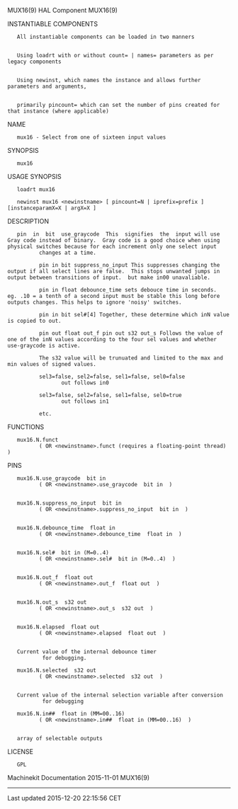 MUX16(9) HAL Component MUX16(9)

INSTANTIABLE COMPONENTS

       All instantiable components can be loaded in two manners


       Using loadrt with or without count= | names= parameters as per legacy components


       Using newinst, which names the instance and allows further parameters and arguments,


       primarily pincount= which can set the number of pins created for that instance (where applicable)

NAME

       mux16 - Select from one of sixteen input values

SYNOPSIS

       mux16

USAGE SYNOPSIS

       loadrt mux16

       newinst mux16 <newinstname> [ pincount=N | iprefix=prefix ] [instanceparamX=X | argX=X ]

DESCRIPTION

       pin  in  bit  use_graycode  This  signifies  the  input will use Gray code instead of binary.  Gray code is a good choice when using physical switches because for each increment only one select input
              changes at a time.

              pin in bit suppress_no_input This suppresses changing the output if all select lines are false.  This stops unwanted jumps in output between transitions of input.  but make in00 unavaliable.

              pin in float debounce_time sets debouce time in seconds.  eg. .10 = a tenth of a second input must be stable this long before outputs changes. This helps to ignore 'noisy' switches.

              pin in bit sel#[4] Together, these determine which inN value is copied to out.

              pin out float out_f pin out s32 out_s Follows the value of one of the inN values according to the four sel values and whether use-graycode is active.

              The s32 value will be trunuated and limited to the max and min values of signed values.

              sel3=false, sel2=false, sel1=false, sel0=false
                     out follows in0

              sel3=false, sel2=false, sel1=false, sel0=true
                     out follows in1

              etc.

FUNCTIONS

       mux16.N.funct
              ( OR <newinstname>.funct (requires a floating-point thread) )

PINS

       mux16.N.use_graycode  bit in
              ( OR <newinstname>.use_graycode  bit in  )


       mux16.N.suppress_no_input  bit in
              ( OR <newinstname>.suppress_no_input  bit in  )


       mux16.N.debounce_time  float in
              ( OR <newinstname>.debounce_time  float in  )


       mux16.N.sel#  bit in (M=0..4)
              ( OR <newinstname>.sel#  bit in (M=0..4)  )


       mux16.N.out_f  float out
              ( OR <newinstname>.out_f  float out  )


       mux16.N.out_s  s32 out
              ( OR <newinstname>.out_s  s32 out  )


       mux16.N.elapsed  float out
              ( OR <newinstname>.elapsed  float out  )


       Current value of the internal debounce timer
               for debugging.

       mux16.N.selected  s32 out
              ( OR <newinstname>.selected  s32 out  )


       Current value of the internal selection variable after conversion
               for debugging

       mux16.N.in##  float in (MM=00..16)
              ( OR <newinstname>.in##  float in (MM=00..16)  )


       array of selectable outputs

LICENSE

       GPL

Machinekit Documentation 2015-11-01 MUX16(9)

------------------------------------------------------------------------

Last updated 2015-12-20 22:15:56 CET


